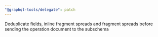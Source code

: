 ```yaml
---
"@graphql-tools/delegate": patch
---
```


Deduplicate fields, inline fragment spreads and fragment spreads before sending the operation document to the subschema
